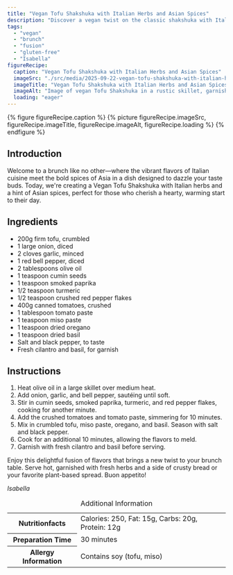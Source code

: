 ```yaml
---
title: "Vegan Tofu Shakshuka with Italian Herbs and Asian Spices"
description: "Discover a vegan twist on the classic shakshuka with Italian herbs and Asian spices, perfect for a flavorful and hearty brunch."
tags:
  - "vegan"
  - "brunch"
  - "fusion"
  - "gluten-free"
  - "Isabella"
figureRecipe: 
  caption: "Vegan Tofu Shakshuka with Italian Herbs and Asian Spices"
  imageSrc: "./src/media/2025-09-22-vegan-tofu-shakshuka-with-italian-herbs-and-asian-spices-8430.png"
  imageTitle: "Vegan Tofu Shakshuka with Italian Herbs and Asian Spices"
  imageAlt: "Image of vegan Tofu Shakshuka in a rustic skillet, garnished with basil and cilantro, served with crusty bread on a sunlit table."
  loading: "eager"
---
```


{% figure figureRecipe.caption %}
{% picture figureRecipe.imageSrc, figureRecipe.imageTitle, figureRecipe.imageAlt, figureRecipe.loading %}
{% endfigure %}

## Introduction

Welcome to a brunch like no other—where the vibrant flavors of Italian cuisine meet the bold spices of Asia in a dish designed to dazzle your taste buds. Today, we're creating a Vegan Tofu Shakshuka with Italian herbs and a hint of Asian spices, perfect for those who cherish a hearty, warming start to their day.

## Ingredients

- 200g firm tofu, crumbled
- 1 large onion, diced
- 2 cloves garlic, minced
- 1 red bell pepper, diced
- 2 tablespoons olive oil
- 1 teaspoon cumin seeds
- 1 teaspoon smoked paprika
- 1/2 teaspoon turmeric
- 1/2 teaspoon crushed red pepper flakes
- 400g canned tomatoes, crushed
- 1 tablespoon tomato paste
- 1 teaspoon miso paste
- 1 teaspoon dried oregano
- 1 teaspoon dried basil
- Salt and black pepper, to taste
- Fresh cilantro and basil, for garnish

## Instructions

1. Heat olive oil in a large skillet over medium heat.
2. Add onion, garlic, and bell pepper, sautéing until soft.
3. Stir in cumin seeds, smoked paprika, turmeric, and red pepper flakes, cooking for another minute.
4. Add the crushed tomatoes and tomato paste, simmering for 10 minutes.
5. Mix in crumbled tofu, miso paste, oregano, and basil. Season with salt and black pepper.
6. Cook for an additional 10 minutes, allowing the flavors to meld.
7. Garnish with fresh cilantro and basil before serving.

Enjoy this delightful fusion of flavors that brings a new twist to your brunch table. Serve hot, garnished with fresh herbs and a side of crusty bread or your favorite plant-based spread. Buon appetito!

*Isabella*

<table><caption class='sr-only'>Additional Information</caption><tr><th>Nutritionfacts</th><td>Calories: 250, Fat: 15g, Carbs: 20g, Protein: 12g&nbsp;</td></tr><tr><th>Preparation Time</th><td>30 minutes&nbsp;</td></tr><tr><th>Allergy Information</th><td>Contains soy (tofu, miso)&nbsp;</td></tr></table>

